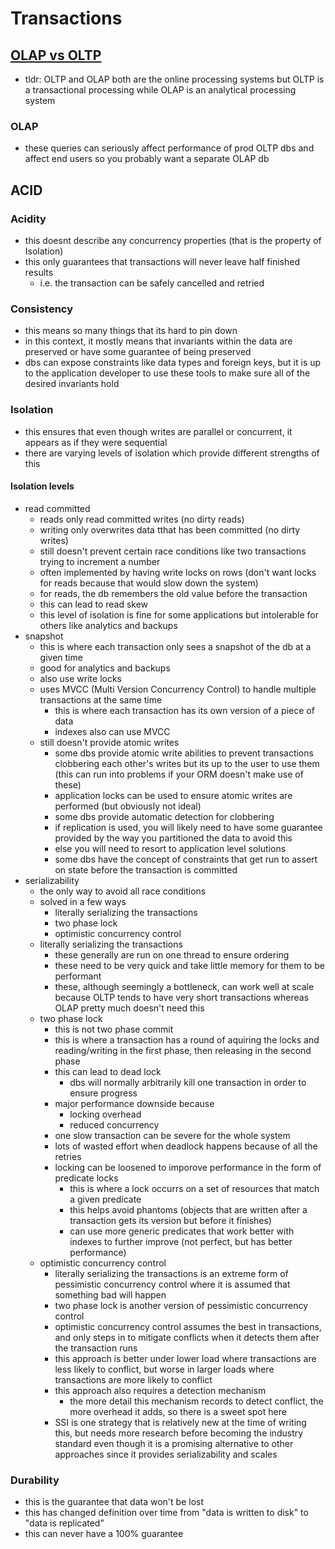 # Transactions

## [OLAP vs OLTP](https://techdifferences.com/difference-between-oltp-and-olap.html#:~:text=OLTP%20and%20OLAP%20both%20are,is%20an%20analytical%20processing%20system.&text=The%20basic%20difference%20between%20OLTP,online%20database%20query%20answering%20system.)
- tldr: OLTP and OLAP both are the online processing systems but OLTP is a transactional processing while OLAP is an analytical processing system

### OLAP
- these queries can seriously affect performance of prod OLTP dbs and affect end users so you probably want a separate OLAP db

## ACID

### Acidity
- this doesnt describe any concurrency properties (that is the property of Isolation)
- this only guarantees that transactions will never leave half finished results
  - i.e. the transaction can be safely cancelled and retried

### Consistency
- this means so many things that its hard to pin down
- in this context, it mostly means that invariants within the data are preserved or have some guarantee of being preserved
- dbs can expose constraints like data types and foreign keys, but it is up to the application developer to use these tools to make sure all of the desired invariants hold

### Isolation
- this ensures that even though writes are parallel or concurrent, it appears as if they were sequential
- there are varying levels of isolation which provide different strengths of this

#### Isolation levels
- read committed
  - reads only read committed writes (no dirty reads)
  - writing only overwrites data tthat has been committed (no dirty writes)
  - still doesn't prevent certain race conditions like two transactions trying to increment a number
  - often implemented by having write locks on rows (don't want locks for reads because that would slow down the system)
  - for reads, the db remembers the old value before the transaction
  - this can lead to read skew
  - this level of isolation is fine for some applications but intolerable for others like analytics and backups
- snapshot
  - this is where each transaction only sees a snapshot of the db at a given time
  - good for analytics and backups
  - also use write locks
  - uses MVCC (Multi Version Concurrency Control) to handle multiple transactions at the same time
    - this is where each transaction has its own version of a piece of data
    - indexes also can use MVCC
  - still doesn't provide atomic writes
    - some dbs provide atomic write abilities to prevent transactions clobbering each other's writes but its up to the user to use them (this can run into problems if your ORM doesn't make use of these)
    - application locks can be used to ensure atomic writes are performed (but obviously not ideal)
    - some dbs provide automatic detection for clobbering
    - if replication is used, you will likely need to have some guarantee provided by the way you partitioned the data to avoid this
    - else you will need to resort to application level solutions
    - some dbs have the concept of constraints that get run to assert on state before the transaction is committed
- serializability
  - the only way to avoid all race conditions
  - solved in a few ways
    - literally serializing the transactions
    - two phase lock
    - optimistic concurrency control
  - literally serializing the transactions
    - these generally are run on one thread to ensure ordering
    - these need to be very quick and take little memory for them to be performant
    - these, although seemingly a bottleneck, can work well at scale because OLTP tends to have very short transactions whereas OLAP pretty much doesn't need this
  - two phase lock
    - this is not two phase commit
    - this is where a transaction has a round of aquiring the locks and reading/writing in the first phase, then releasing in the second phase
    - this can lead to dead lock
      - dbs will normally arbitrarily kill one transaction in order to ensure progress
    - major performance downside because
      - locking overhead
      - reduced concurrency
    - one slow transaction can be severe for the whole system
    - lots of wasted effort when deadlock happens because of all the retries
    - locking can be loosened to imporove performance in the form of predicate locks
      - this is where a lock occurrs on a set of resources that match a given predicate
      - this helps avoid phantoms (objects that are written after a transaction gets its version but before it finishes)
      - can use more generic predicates that work better with indexes to further improve (not perfect, but has better performance)
  - optimistic concurrency control
    - literally serializing the transactions is an extreme form of pessimistic concurrency control where it is assumed that something bad will happen
    - two phase lock is another version of pessimistic concurrency control
    - optimistic concurrency control assumes the best in transactions, and only steps in to mitigate conflicts when it detects them after the transaction runs
    - this approach is better under lower load where transactions are less likely to conflict, but worse in larger loads where transactions are more likely to conflict
    - this approach also requires a detection mechanism
      - the more detail this mechanism records to detect conflict, the more overhead it adds, so there is a sweet spot here
    - SSI is one strategy that is relatively new at the time of writing this, but needs more research before becoming the industry standard even though it is a promising alternative to other approaches since it provides serializability and scales

### Durability
- this is the guarantee that data won't be lost
- this has changed definition over time from "data is written to disk" to "data is replicated"
- this can never have a 100% guarantee